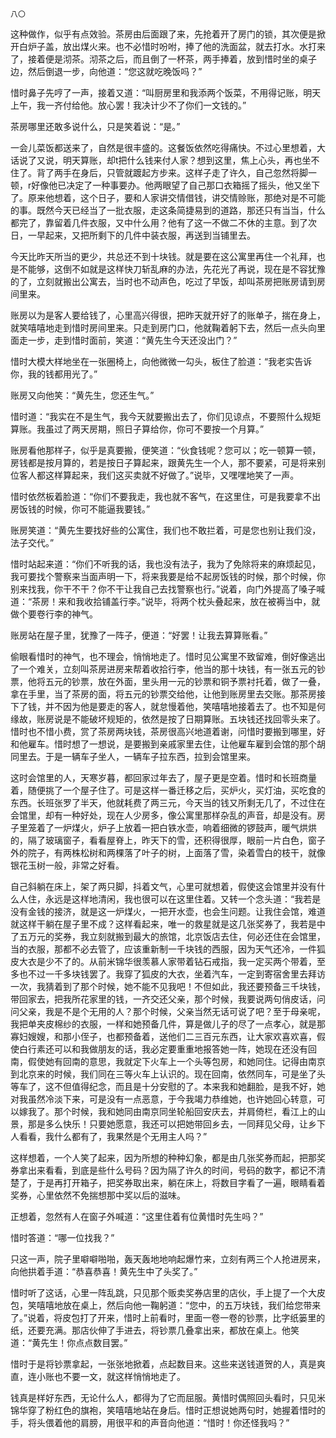     八〇 

   这种做作，似乎有点效验。茶房由后面跟了来，先抢着开了房门的锁，其次便是掀开白炉子盖，放出煤火来。也不必惜时吩咐，捧了他的洗面盆，就去打水。水打来了，接着便是沏茶。沏茶之后，而且倒了一杯茶，两手捧着，放到惜时坐的桌子边，然后倒退一步，向他道：“您这就吃晚饭吗？”

   惜时鼻子先哼了一声，接着又道：“叫厨房里和我添两个饭菜，不用得记账，明天上午，我一齐付给他。放心罢！我决计少不了你们一文钱的。”

   茶房哪里还敢多说什么，只是笑着说：“是。”

   一会儿菜饭都送来了，自然是很丰盛的。这餐饭依然吃得痛快。不过心里想着，大话说了又说，明天算账，却t把什么钱来付人家？想到这里，焦上心头，再也坐不住了。背了两手在身后，只管就踱起方步来。这样子走了许久，自己忽然将脚一顿，r好像他已决定了一种事要办。他两眼望了自己那口衣箱摇了摇头，他又坐下了。原来他想着，这个日子，要和人家讲交情借钱，讲交情赊账，那绝对是不可能的事。既然今天已经当了一批衣服，走这条简捷易到的道路，那还只有当当，什么都完了，靠留着几件衣服，又中什么用？他有了这一不做二不休的主意。到了次日，一早起来，又把所剩下的几件中装衣服，再送到当铺里去。

   今天比昨天所当的更少，共总还不到十块钱。就是要在这公寓里再住一个礼拜，也是不能够，这倒不如就是这样快刀斩乱麻的办法，先花光了再说，现在是不容犹豫的了，立刻就搬出公寓去，当时也不动声色，吃过了早饭，却叫茶房把账房请到房间里来。

   账房以为是客人要给钱了，心里高兴得很，把昨天就开好了的账单子，揣在身上，就笑嘻嘻地走到惜时房间里来。只走到房门口，他就鞠着躬下去，然后一点头向里面走一步，走到惜时面前，笑道：“黄先生今天还没出门？”

   惜时大模大样地坐在一张圈椅上，向他微微一勾头，板住了脸道：“我老实告诉你，我的钱都用光了。”

   账房又向他笑：“黄先生，您还生气。”

   惜时道：“我实在不是生气，我今天就要搬出去了，你们见谅点，不要照什么规矩算账。我虽过了两天房期，照日子算给你，你可不要按一个月算。”

   账房看他那样子，似乎是真要搬，便笑道：“伙食钱呢？您可以；吃一顿算一顿，房钱都是按月算的，若是按日子算起来，跟黄先生一个人，那不要紧，可是将来别位客人都这样算起来，我们这买卖就不好做了。”说毕，又嘿嘿地笑了一声。

   惜时依然板着脸道：“你们不要我走，我也就不客气，在这里住，可是我要拿不出房饭钱的时候，你可不能逼我要钱。”

   账房笑道：“黄先生要找好些的公寓住，我们也不敢拦着，可是您也别让我们没，法子交代。”

   惜时站起来道：“你们不听我的话，我也没有法子，我为了免除将来的麻烦起见，我可要找个警察来当面声明一下，将来我要是给不起房饭钱的时候，那个时候，你别来找我，你干不干？你不干让我自己去找警察也行。”说着，向门外提高了嗓子喊道：“茶房！来和我收拾铺盖行李。”说毕，将两个枕头叠起来，放在被褥当中，就做个要卷行李的神气。

   账房站在屋子里，犹豫了一阵子，便道：“好罢！让我去算算账看。”

   偷眼看惜时的神气，也不理会，悄悄地走了。惜时见公寓里不致留难，倒好像逃出了一个难关，立刻叫茶房进房来帮着收拾行李，他当的那十块钱，有一张五元的钞票，他将五元的钞票，放在外面，里头用一元的钞票和铜予票衬托着，做了一叠，拿在手里，当了茶房的面，将五元的钞票交给他，让他到账房里去交账。那茶房接下了钱，并不因为他是要走的客人，就怠慢着他，笑嘻嘻地接着去了。也不知是何缘故，账房说是不能破坏规矩的，依然是按了日期算账。五块钱还找回零头来了。惜时也不惜小费，赏了茶房两块钱，茶房很高兴地道着谢，问惜时要搬到哪里，好和他雇车。惜时想了一想说，是要搬到亲戚家里去住，让他雇车雇到会馆的那个胡同里去。于是一辆车子坐人，一辆车子拉东西，拉到会馆里来。

   这时会馆里的人，天寒岁暮，都回家过年去了，屋子更是空着。惜时和长班商量着，随便挑了一个屋子住了。可是这样一番迁移之后，买炉火，买灯油，买吃食的东西。长班张罗了半天，他就耗费了两三元，今天当的钱又所剩无几了，不过住在会馆里，却有一种好处，现在人少房多，像公寓里那样杂乱的声音，却是没有。房子里笼着了一炉煤火，炉子上放着一把白铁水壶，响着细微的锣鼓声，暖气烘烘的，隔了玻璃窗子，看看屋脊上，昨天下的雪，还积得很厚，眼前一片白色，窗子外的院子，有两株松树和两棵落了叶子的树，上面落了雪，染着雪白的枝干，就像银花玉树一般，非常之好看。

   自己斜躺在床上，架了两只脚，抖着文气，心里可就想着，假使这会馆里并没有什么人住，永远是这样地清闲，我也很可以在这里住着。又转一个念头道：“我若是没有金钱的接济，就是这一炉煤火，一把开水壶，也会生问题。让我住会馆，难道就这样干躺在屋子里不成？这样看起来，唯一的救星就是这几张奖券了，我若是中了五万元的奖券，我立刻就搬到最大的旅馆，北京饭店去住，何必还住在会馆里，当的衣服，那都不必去管了，应该重新制一千块钱的西服，因为天气还冷，一件狐皮大衣是少不了的。从前米锦华很羡慕人家带着钻石戒指，我一定买两个带着，至多也不过一千多块钱罢了。我穿了狐皮的大衣，坐着汽车，一定到寄宿舍里去拜访一次，我猜着到了那个时候，她不能不见我吧！不但如此，我还要预备三千块钱，带回家去，把我所花家里的钱，一齐交还父亲，那个时候，我要说两句俏皮话，问问父亲，我是不是个无用的人？那个时候，父亲当然无话可说了吧？至于母亲呢，我把单夹皮棉纱的衣服，一样和她预备几件，算是做儿子的尽了一点孝心，就是那寡妇嫂嫂，和那小侄子，也都预备着，送他们二三百元东西，让大家欢喜欢喜，假使白行素还可以和我做朋友的话，我必定要重重地报答她一阵，她现在还没有回南，假使她有回南的意思，我就定下火车上一个头等包房，和她同住。记得由南京到北京来的时候，我们同在三等火车上认识的。现在回南，依然同车，可是坐了头等车了，这不但值得纪念，而且是十分安慰的了。本来我和她翻脸，是我不好，她对我虽然冷淡下来，可是没有一点恶意，于今我竭力恭维她，也许她回心转意，可以嫁我了。那个时候，我和她同由南京同坐轮船回安庆去，并肩倚栏，看江上的山景，那是多么快乐！只要她愿意，我还可以把她带回乡去，一同拜见父母，让乡下人看看，我什么都有了，我果然是个无用主人吗？”

   这样想着，一个人笑了起来，因为所想的种种幻象，都是由几张奖券而起，把那奖券拿出来看看，到底是些什么号码？因为隔了许久的时间，号码的数字，都记不清楚了，于是再打开箱子，把奖券取出来，躺在床上，将数目字看了一遍，眼睛看着奖券，心里依然不免揣想那中奖以后的滋味。

   正想着，忽然有人在窗子外喊道：“这里住着有位黄惜时先生吗？”

   惜时答道：“哪一位找我？”

   只这一声，院子里噼噼啪啪，轰天轰地地响起爆竹来，立刻有两三个人抢进房来，向他拱着手道：“恭喜恭喜！黄先生中了头奖了。”

   惜时听了这话，心里一阵乱跳，只见那个贩卖奖券店里的店伙，手上提了一个大皮包，笑嘻嘻地放在桌上，然后向他一鞠躬道：“您中，的五万块钱，我们给您带来了。”说着，将皮包打了开来，惜时上前看时，里面一卷一卷的钞票，比字纸篓里的纸，还要充满。那店伙伸了手进去，将钞票几叠拿出来，都放在桌上。他笑道：“黄先生！你点点数目罢。”

   惜时于是将钞票拿起，一张张地掀着，点起数目来。这些来送钱道贺的人，真是爽直，连小账也不要一文，就这样悄悄地走了。

   钱真是样好东西，无论什么人，都得为了它而屈服。黄惜时偶照回头看时，只见米锦华穿了粉红色的旗袍，笑嘻嘻地站在身后。惜时正想说她两句时，她握着惜时的手，将头偎着他的肩膀，用很平和的声音向他道：“惜时！你还怪我吗？”

